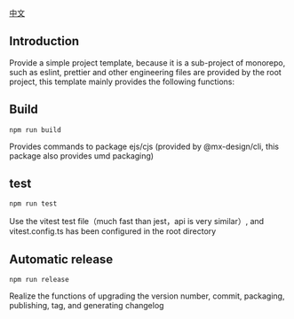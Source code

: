 
[中文](./README.zh.md)
## Introduction

Provide a simple project template, because it is a sub-project of monorepo, such as eslint, prettier and other engineering files are provided by the root project, this template mainly provides the following functions:

## Build
```
npm run build
```
Provides commands to package ejs/cjs (provided by @mx-design/cli, this package also provides umd packaging)

## test
```
npm run test
```

Use the vitest test file（much fast than jest，api is very similar）, and vitest.config.ts has been configured in the root directory

## Automatic release

```
npm run release
```
Realize the functions of upgrading the version number, commit, packaging, publishing, tag, and generating changelog